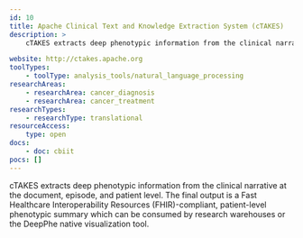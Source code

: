 ```yaml
---
id: 10
title: Apache Clinical Text and Knowledge Extraction System (cTAKES)
description: >
    cTAKES extracts deep phenotypic information from the clinical narrative at the document, episode, and patient level.

website: http://ctakes.apache.org
toolTypes:
    - toolType: analysis_tools/natural_language_processing
researchAreas:
    - researchArea: cancer_diagnosis
    - researchArea: cancer_treatment
researchTypes:
    - researchType: translational
resourceAccess:
    type: open
docs:
    - doc: cbiit
pocs: []        
---
```

cTAKES extracts deep phenotypic information from the clinical narrative at the document, episode, and patient level. The final output is a Fast Healthcare Interoperability Resources (FHIR)-compliant, patient-level phenotypic summary which can be consumed by research warehouses or the DeepPhe native visualization tool.
